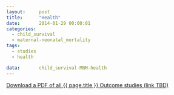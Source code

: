```yaml
---
layout:     post
title:      "Health"
date:       2014-01-29 00:00:01
categories: 
  - child_survival
  - maternal-neonatal_mortality
tags:       
  - studies
  - health

data:       child_survival-MNM-health
---
```


[Download a PDF of all {{ page.title }} Outcome studies (link TBD)]()